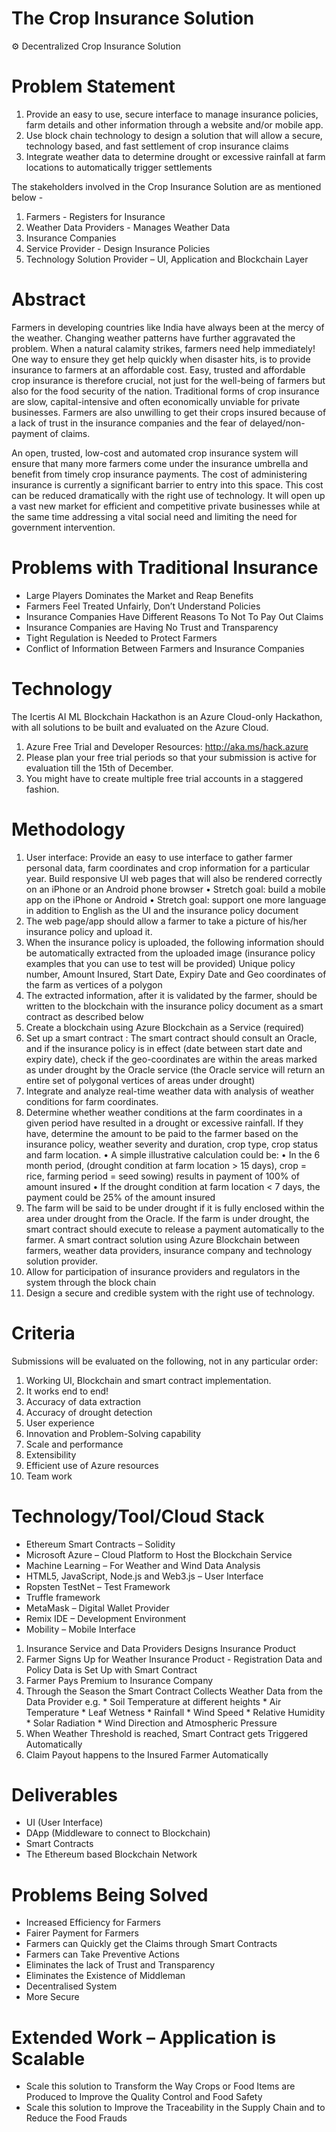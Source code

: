 # The Crop Insurance Solution

⚙️ Decentralized Crop Insurance Solution

Problem Statement
==================

1. Provide an easy to use, secure interface to manage insurance policies, farm details and other information through a website and/or mobile app.
2. Use block chain technology to design a solution that will allow a secure, technology based, and fast settlement of crop insurance claims
3. Integrate weather data to determine drought or excessive rainfall at farm locations to automatically trigger settlements

The stakeholders involved in the Crop Insurance Solution are as mentioned below -
1. Farmers - Registers for Insurance
2. Weather Data Providers - Manages Weather Data
3. Insurance Companies
4. Service Provider - Design Insurance Policies
5. Technology Solution Provider – UI, Application and Blockchain Layer


Abstract
==================

Farmers in developing countries like India have always been at the mercy of the weather. Changing weather patterns have further aggravated the problem. When a natural calamity strikes, farmers need help immediately! One way to ensure they get help quickly when disaster hits, is to provide insurance to farmers at an affordable cost. Easy, trusted and affordable crop insurance is therefore crucial, not just for the well-being of farmers but also for the food security of the nation. Traditional forms of crop insurance are slow, capital-intensive and often economically unviable for private businesses.  Farmers are also unwilling to get their crops insured because of a lack of trust in the insurance companies and the fear of delayed/non-payment of claims.

An open, trusted, low-cost and automated crop insurance system will ensure that many more farmers come under the insurance umbrella and benefit from timely crop insurance payments. The cost of administering insurance is currently a significant barrier to entry into this space. This cost can be reduced dramatically with the right use of technology. It will open up a vast new market for efficient and competitive private businesses while at the same time addressing a vital social need and limiting the need for government intervention.


Problems with Traditional Insurance
==================

* Large Players Dominates the Market and Reap Benefits
* Farmers Feel Treated Unfairly, Don’t Understand Policies
* Insurance Companies Have Different Reasons To Not To Pay Out Claims
* Insurance Companies are Having No Trust and Transparency
* Tight Regulation is Needed to Protect Farmers
* Conflict of Information Between Farmers and Insurance Companies


Technology
=====================

The Icertis AI ML Blockchain Hackathon is an Azure Cloud-only Hackathon, with all solutions to be built and evaluated on the Azure Cloud. 
1. Azure Free Trial and Developer Resources: http://aka.ms/hack.azure
2. Please plan your free trial periods so that your submission is active for evaluation till the 15th of December. 
3. You might have to create multiple free trial accounts in a staggered fashion.

Methodology
=====================

1. User interface: Provide an easy to use interface to gather farmer personal data, farm coordinates and crop information for a particular year. Build responsive UI web pages that will also be rendered correctly on an iPhone or an Android phone browser
• Stretch goal: build a mobile app on the iPhone or Android
• Stretch goal: support one more language in addition to English as the UI and the insurance policy document
2. The web page/app should allow a farmer to take a picture of his/her insurance policy and upload it.
3. When the insurance policy is uploaded, the following information should be automatically extracted from the uploaded image (insurance policy examples that you can use to test will be provided) Unique policy number, Amount Insured, Start Date, Expiry Date and Geo coordinates of the farm as vertices of a polygon
4. The extracted information, after it is validated by the farmer, should be written to the blockchain with the insurance policy document as a smart contract as described below
5. Create a blockchain using Azure Blockchain as a Service (required)
6. Set up a smart contract : The smart contract should consult an Oracle, and if the insurance policy is in effect (date between start date and expiry date), check if the geo-coordinates are within the areas marked as under drought by the Oracle service (the Oracle service will return an entire set of polygonal vertices of areas under drought)
7. Integrate and analyze real-time weather data with analysis of weather conditions for farm coordinates. 
8. Determine whether weather conditions at the farm coordinates in a given period have resulted in a drought or excessive rainfall. If they have, determine the amount to be paid to the farmer based on the insurance policy, weather severity and duration, crop type, crop status and farm location. 
• A simple illustrative calculation could be:
• In the 6 month period, (drought condition at farm location > 15 days), crop = rice, farming period = seed sowing) results in payment of 100% of amount insured
• If the drought condition at farm location < 7 days, the payment could be 25% of the amount insured
9. The farm will be said to be under drought if it is fully enclosed within the area under drought from the Oracle. If the farm is under drought, the smart contract should execute to release a payment automatically to the farmer. A smart contract solution using Azure Blockchain between farmers, weather data providers, insurance company and technology solution provider.
10. Allow for participation of insurance providers and regulators in the system through the block chain
11. Design a secure and credible system with the right use of technology.


Criteria
=====================

Submissions will be evaluated on the following, not in any particular order:
1. Working UI, Blockchain and smart contract implementation.
2. It works end to end! 
3. Accuracy of data extraction
4. Accuracy of drought detection
5. User experience
6. Innovation and Problem-Solving capability
7. Scale and performance
8. Extensibility
9. Efficient use of Azure resources
10. Team work


Technology/Tool/Cloud Stack
=====================

* Ethereum Smart Contracts – Solidity
* Microsoft Azure – Cloud Platform to Host the Blockchain Service
* Machine Learning – For Weather and Wind Data Analysis
* HTML5, JavaScript, Node.js and Web3.js – User Interface
* Ropsten TestNet – Test Framework
* Truffle framework
* MetaMask – Digital Wallet Provider
* Remix IDE – Development Environment
* Mobility – Mobile Interface

1. Insurance Service and Data Providers Designs Insurance Product
2. Farmer Signs Up for Weather Insurance Product - Registration Data and Policy Data is Set Up with Smart Contract
3. Farmer Pays Premium to Insurance Company
4. Through the Season the Smart Contract Collects Weather Data from the Data Provider e.g. 
        * Soil Temperature at different heights
        * Air Temperature
        * Leaf Wetness
        * Rainfall
        * Wind Speed
        * Relative Humidity
        * Solar Radiation
        * Wind Direction and Atmospheric Pressure
5. When Weather Threshold is reached, Smart Contract gets Triggered Automatically
6. Claim Payout happens to the Insured Farmer Automatically


Deliverables
=====================

* UI (User Interface)
* DApp (Middleware to connect to Blockchain)
* Smart Contracts
* The Ethereum based Blockchain Network


Problems Being Solved
=====================

* Increased Efficiency for Farmers
* Fairer Payment for Farmers
* Farmers can Quickly get the Claims through Smart Contracts
* Farmers can Take Preventive Actions
* Eliminates the lack of Trust and Transparency
* Eliminates the Existence of Middleman
* Decentralised System
* More Secure


Extended Work – Application is Scalable
=====================

* Scale this solution to Transform the Way Crops or Food Items are Produced to Improve the Quality Control and Food Safety
* Scale this solution to Improve the Traceability in the Supply Chain and to Reduce the Food Frauds
